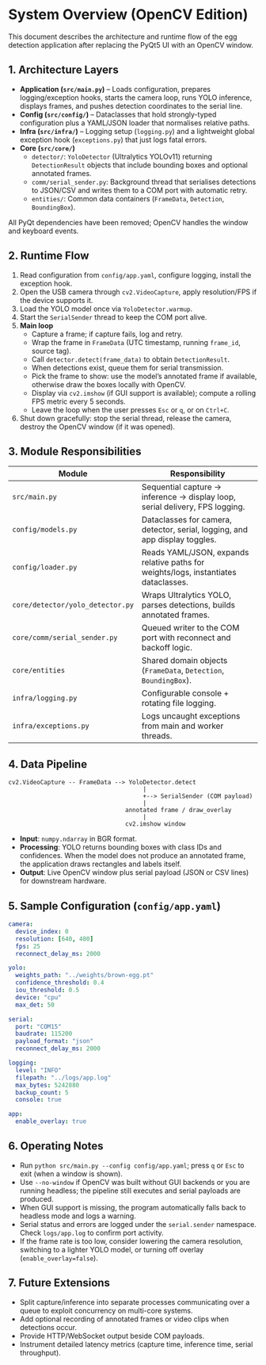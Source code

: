 # System Overview (OpenCV Edition)

This document describes the architecture and runtime flow of the egg detection application after replacing the PyQt5 UI with an OpenCV window.

## 1. Architecture Layers

- **Application (`src/main.py`)** – Loads configuration, prepares logging/exception hooks, starts the camera loop, runs YOLO inference, displays frames, and pushes detection coordinates to the serial line.
- **Config (`src/config/`)** – Dataclasses that hold strongly-typed configuration plus a YAML/JSON loader that normalises relative paths.
- **Infra (`src/infra/`)** – Logging setup (`logging.py`) and a lightweight global exception hook (`exceptions.py`) that just logs fatal errors.
- **Core (`src/core/`)**
  - `detector/`: `YoloDetector` (Ultralytics YOLOv11) returning `DetectionResult` objects that include bounding boxes and optional annotated frames.
  - `comm/serial_sender.py`: Background thread that serialises detections to JSON/CSV and writes them to a COM port with automatic retry.
  - `entities/`: Common data containers (`FrameData`, `Detection`, `BoundingBox`).

All PyQt dependencies have been removed; OpenCV handles the window and keyboard events.

## 2. Runtime Flow

1. Read configuration from `config/app.yaml`, configure logging, install the exception hook.
2. Open the USB camera through `cv2.VideoCapture`, apply resolution/FPS if the device supports it.
3. Load the YOLO model once via `YoloDetector.warmup`.
4. Start the `SerialSender` thread to keep the COM port alive.
5. **Main loop**
   - Capture a frame; if capture fails, log and retry.
   - Wrap the frame in `FrameData` (UTC timestamp, running `frame_id`, source tag).
   - Call `detector.detect(frame_data)` to obtain `DetectionResult`.
   - When detections exist, queue them for serial transmission.
   - Pick the frame to show: use the model’s annotated frame if available, otherwise draw the boxes locally with OpenCV.
   - Display via `cv2.imshow` (if GUI support is available); compute a rolling FPS metric every 5 seconds.
   - Leave the loop when the user presses `Esc` or `q`, or on `Ctrl+C`.
6. Shut down gracefully: stop the serial thread, release the camera, destroy the OpenCV window (if it was opened).

## 3. Module Responsibilities

| Module | Responsibility |
| --- | --- |
| `src/main.py` | Sequential capture → inference → display loop, serial delivery, FPS logging. |
| `config/models.py` | Dataclasses for camera, detector, serial, logging, and app display toggles. |
| `config/loader.py` | Reads YAML/JSON, expands relative paths for weights/logs, instantiates dataclasses. |
| `core/detector/yolo_detector.py` | Wraps Ultralytics YOLO, parses detections, builds annotated frames. |
| `core/comm/serial_sender.py` | Queued writer to the COM port with reconnect and backoff logic. |
| `core/entities` | Shared domain objects (`FrameData`, `Detection`, `BoundingBox`). |
| `infra/logging.py` | Configurable console + rotating file logging. |
| `infra/exceptions.py` | Logs uncaught exceptions from main and worker threads. |

## 4. Data Pipeline

```text
cv2.VideoCapture -- FrameData --> YoloDetector.detect
                                      |
                                      +--> SerialSender (COM payload)
                                      |
                                 annotated frame / draw_overlay
                                      |
                                 cv2.imshow window
```

- **Input**: `numpy.ndarray` in BGR format.
- **Processing**: YOLO returns bounding boxes with class IDs and confidences. When the model does not produce an annotated frame, the application draws rectangles and labels itself.
- **Output**: Live OpenCV window plus serial payload (JSON or CSV lines) for downstream hardware.

## 5. Sample Configuration (`config/app.yaml`)

```yaml
camera:
  device_index: 0
  resolution: [640, 480]
  fps: 25
  reconnect_delay_ms: 2000

yolo:
  weights_path: "../weights/brown-egg.pt"
  confidence_threshold: 0.4
  iou_threshold: 0.5
  device: "cpu"
  max_det: 50

serial:
  port: "COM15"
  baudrate: 115200
  payload_format: "json"
  reconnect_delay_ms: 2000

logging:
  level: "INFO"
  filepath: "../logs/app.log"
  max_bytes: 5242880
  backup_count: 5
  console: true

app:
  enable_overlay: true
```

## 6. Operating Notes

- Run `python src/main.py --config config/app.yaml`; press `q` or `Esc` to exit (when a window is shown).
- Use `--no-window` if OpenCV was built without GUI backends or you are running headless; the pipeline still executes and serial payloads are produced.
- When GUI support is missing, the program automatically falls back to headless mode and logs a warning.
- Serial status and errors are logged under the `serial.sender` namespace. Check `logs/app.log` to confirm port activity.
- If the frame rate is too low, consider lowering the camera resolution, switching to a lighter YOLO model, or turning off overlay (`enable_overlay=false`).

## 7. Future Extensions

- Split capture/inference into separate processes communicating over a queue to exploit concurrency on multi-core systems.
- Add optional recording of annotated frames or video clips when detections occur.
- Provide HTTP/WebSocket output beside COM payloads.
- Instrument detailed latency metrics (capture time, inference time, serial throughput).
